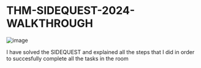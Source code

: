 # THM-SIDEQUEST-2024-WALKTHROUGH
![image](https://github.com/user-attachments/assets/ba4cd301-1784-48ea-adea-47f5f73db9ac)

I have solved the SIDEQUEST and explained all the steps that I did in order to succesfully complete all the tasks in the room
